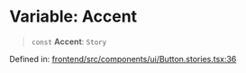# Variable: Accent

> `const` **Accent**: `Story`

Defined in: [frontend/src/components/ui/Button.stories.tsx:36](https://github.com/lsendel/sass/blob/ca8b2b87627589617e0de57047e1f50d53e78078/frontend/src/components/ui/Button.stories.tsx#L36)
